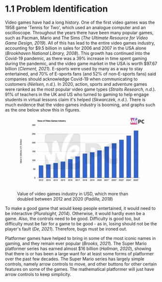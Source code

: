 # 1.1 Problem Identification

Video games have had a long history. One of the first video games was the 1958 game 'Tennis for Two', which used an analogue computer and an oscilloscope. Throughout the years there have been many popular games, such as Pacman, Mario and The Sims (_The Ultimate Resource for Video Game Design, 2019_). All of this has lead to the entire video games industry, accounting for $9.5 billion in sales for 2006 and 2007 in the USA alone (_Brookhaven National Library, 2008_). This growth has continued into the Covid-19 pandemic, as there was a 39% increase in time spent gaming during the pandemic, and the video game market in the USA is worth $97.67 billion (_Clement, 2021_). E-sports were used by many as a way to stay entertained, and 70% of E-sports fans (and 52% of non-E-sports fans) said companies should acknowledge Covid-19 when communicating to customers (_Nielsen, n.d._). In 2020, action, sports and adventure games were ranked as the most popular video game types (_Straits Research, n.d._). 91% of teachers in the UK and US who turned to gaming to help engage students in virtual lessons claim it's helped (_Skwarczek, n.d._). There is much evidence that the video games industry is booming, and graphs such as the one below show this in figures.

<figure><img src="../.gitbook/assets/image (2) (1) (1) (1) (1).png" alt=""><figcaption><p>Value of video games industry in USD, which more than doubled between 2012 and 2020 (<em>Padilla, 2018</em>)</p></figcaption></figure>

To make a good game that would keep people entertained, it would need to be interactive (_Pluralsight, 2014_). Otherwise, it would hardly even be a game. Also, the controls need to be good. Difficulty is good too, but difficulty must be fair for a game to be good - as in, losing should not be the player's fault (_De, 2021_). Therefore, bugs must be ironed out.

Platformer games have helped to bring in some of the most iconic names in gaming, and they remain ever popular (_Brooks, 2021_). The Super Mario platformer series has earned almost $16 billion (_Hallman, 2020_), showing that there is or has been a large want for at least some forms of platformer over the past few decades. The Super Mario series has largely simple controls, namely arrow controls to move, and other buttons for other certain features on some of the games. The mathematical platformer will just have arrow controls to keep simplicity.
